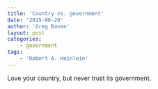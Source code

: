 ```yaml
---
title: 'Country vs. government'
date: '2015-06-29'
author: 'Greg Raven'
layout: post
categories:
    - government
tags:
    - 'Robert A. Heinlein'
---
```


Love your country, but never trust its government.